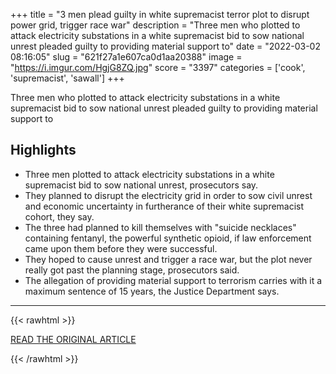 +++
title = "3 men plead guilty in white supremacist terror plot to disrupt power grid, trigger race war"
description = "Three men who plotted to attack electricity substations in a white supremacist bid to sow national unrest pleaded guilty to providing material support to"
date = "2022-03-02 08:16:05"
slug = "621f27a1e607ca0d1aa20388"
image = "https://i.imgur.com/HgjG8ZQ.jpg"
score = "3397"
categories = ['cook', 'supremacist', 'sawall']
+++

Three men who plotted to attack electricity substations in a white supremacist bid to sow national unrest pleaded guilty to providing material support to

## Highlights

- Three men plotted to attack electricity substations in a white supremacist bid to sow national unrest, prosecutors say.
- They planned to disrupt the electricity grid in order to sow civil unrest and economic uncertainty in furtherance of their white supremacist cohort, they say.
- The three had planned to kill themselves with "suicide necklaces" containing fentanyl, the powerful synthetic opioid, if law enforcement came upon them before they were successful.
- They hoped to cause unrest and trigger a race war, but the plot never really got past the planning stage, prosecutors said.
- The allegation of providing material support to terrorism carries with it a maximum sentence of 15 years, the Justice Department says.

---

{{< rawhtml >}}
  <p class="article-category">
    <a target="_blank" href="https://www.nbcnews.com/news/amp/rcna17441">READ THE ORIGINAL ARTICLE</a>
  </p>
{{< /rawhtml >}}
